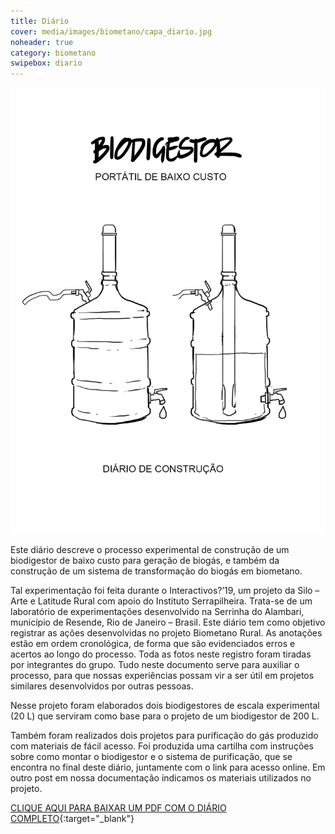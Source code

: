 ```yaml
---
title: Diário
cover: media/images/biometano/capa_diario.jpg
noheader: true
category: biometano
swipebox: diario
---
```


![](/media/images/biometano/capa_diario.jpg)

Este diário descreve o processo experimental de construção de um biodigestor de baixo custo para geração de biogás, e também da construção de um sistema de transformação do biogás em biometano. 
  
Tal experimentação foi feita durante o Interactivos?’19, um projeto da Silo – Arte e Latitude Rural com apoio do Instituto Serrapilheira. Trata-se de um laboratório de experimentações desenvolvido na Serrinha do Alambari, município de Resende, Rio de Janeiro – Brasil. Este diário tem como objetivo registrar as ações desenvolvidas no projeto Biometano Rural. As anotações estão em ordem cronológica, de forma que são evidenciados erros e acertos ao longo do processo. Toda as fotos neste registro foram tiradas por integrantes do grupo. Tudo neste documento serve para auxiliar o processo, para que nossas experiências possam vir a ser útil em projetos similares desenvolvidos por outras pessoas.
  
Nesse projeto foram elaborados dois biodigestores de escala experimental (20 L) que serviram como base para o projeto de um biodigestor de 200 L. 
  
Também foram realizados dois projetos para purificação do gás produzido com materiais de fácil acesso.  Foi produzida uma cartilha com instruções sobre como montar o biodigestor e o sistema de purificação, que se encontra no final deste diário, juntamente com o link para acesso online. Em outro post em nossa documentação indicamos os materiais utilizados no projeto.

  
[CLIQUE AQUI PARA BAIXAR UM PDF COM O DIÁRIO COMPLETO](/media/docs/diário_biodigestor.pdf){:target="_blank"}
